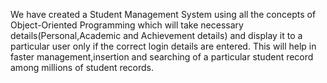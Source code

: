 We have created a Student Management System using all the concepts of Object-Oriented Programming which will take necessary details(Personal,Academic and 
Achievement details) and display it to a particular user only if the correct login details are entered. This will help in faster management,insertion
and searching of a particular student record among millions of student records.
